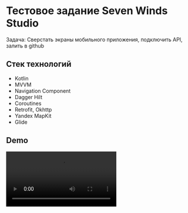 
# Тестовое задание Seven Winds Studio

Задача: Сверстать экраны мобильного приложения, подключить API, залить в github 

## Cтек технологий

- Kotlin
- MVVM
- Navigation Component
- Dagger Hilt
- Coroutines
- Retrofit, Okhttp
- Yandex MapKit
- Glide
## Demo


![Video](https://github.com/VladiYak95/SevenWindsStudioTask/blob/9e144b0afbaf06936261fcb90962e38f72db5d2b/app/src/main/res/raw/presentation_video.mp4)

